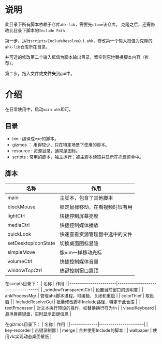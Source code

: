 # 说明

此目录下所有脚本依赖于仓库`ahk-lib`，需要先`clone`该仓库。
克隆之后，还需修改此目录下脚本的`Include Path`：

第一步，运行`scripts/IncludeResolveGui.ahk`，修改第一个输入框值为克隆的`ahk-lib`仓库所在目录。

并可选的修改第二个输入框值为脚本输出目录，留空则原地替换脚本内容（推荐）。

第二步，拖入文件或**文件夹**到gui中。

# 介绍

在日常使用中，启动`main.ahk`即可。

## 目录

- bin : 编译成exe的脚本。
- gizmos ： 用得较少、只在特定场景下使用的脚本。
- resource : 资源目录，通常是图标。
- scripts : 常用的脚本，独立运行；被主脚本读取并显示在托盘菜单中。

## 脚本

| 名称                | 作用                           |
|---------------------|------------------------------|
| main                | 主脚本，包含了其他脚本          |
| blockMouse          | 锁定鼠标移动，在看视频时很有用  |
| lightCtrl           | 快捷控制屏幕亮度               |
| mediaCtrl           | 快捷控制媒体播放               |
| quickLook           | 快速查看资源管理器中选中的文件 |
| setDesktopIconState | 切换桌面图标显隐               |
| simpleMove          | 像vim一样移动光标              |
| volumeCtrl          | 快捷控制媒体音量               |
| windowTopCtrl       | 热键控制窗口置顶               |


在scripts目录下：
| 名称                   | 作用                                  |
|------------------------|-------------------------------------|
| _windowTransparentCtrl | 设置当前窗口的透明度                  |
| ahkProcessMgr          | 管理ahk脚本进程，可编辑、关闭和重启     |
| colorThief             | 取色器                                |
| IncludeResolveGui      | 批量修改脚本Include路径，特定于此仓库  |
| textProcessor          | 对文本执行预设的操作，如替换换行符为\n |
| visualKeyboard         | 悬浮屏幕键盘，实时显示击键信息         |

在gizmos目录下：
| 名称         | 作用                    |
|--------------|-----------------------|
| key-recorder | 击键录制器              |
| merge        | 合并使用Include的脚本   |
| wallpaper    | 使用vlc实现动态桌面壁纸 |